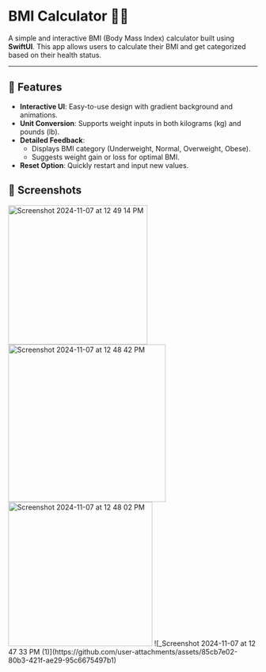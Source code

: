 # BMI Calculator 🏋️‍♂️

A simple and interactive BMI (Body Mass Index) calculator built using **SwiftUI**. This app allows users to calculate their BMI and get categorized based on their health status.

---

## 🌟 Features
- **Interactive UI**: Easy-to-use design with gradient background and animations.
- **Unit Conversion**: Supports weight inputs in both kilograms (kg) and pounds (lb).
- **Detailed Feedback**:
  - Displays BMI category (Underweight, Normal, Overweight, Obese).
  - Suggests weight gain or loss for optimal BMI.
- **Reset Option**: Quickly restart and input new values.


## 📱 Screenshots


<img width="281" alt="Screenshot 2024-11-07 at 12 49 14 PM" src="https://github.com/user-attachments/assets/a46ab507-ad22-4dd6-b050-fbf1e8a575a5">

<img width="318" alt="Screenshot 2024-11-07 at 12 48 42 PM" src="https://github.com/user-attachments/assets/564ebcd1-6089-4364-b8a0-746098b7efea">
<img width="291" alt="Screenshot 2024-11-07 at 12 48 02 PM" src="https://github.com/user-attachments/assets/fa633c5d-dd0c-4815-b354-5440fe88aeb1">
![_Screenshot 2024-11-07 at 12 47 33 PM (1)](https://github.com/user-attachments/assets/85cb7e02-80b3-421f-ae29-95c6675497b1)
